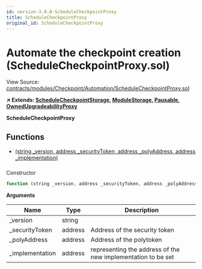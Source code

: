 ```yaml
---
id: version-3.0.0-ScheduleCheckpointProxy
title: ScheduleCheckpointProxy
original_id: ScheduleCheckpointProxy
---
```


# Automate the checkpoint creation (ScheduleCheckpointProxy.sol)

View Source: [contracts/modules/Checkpoint/Automation/ScheduleCheckpointProxy.sol](../../contracts/modules/Checkpoint/Automation/ScheduleCheckpointProxy.sol)

**↗ Extends: [ScheduleCheckpointStorage](ScheduleCheckpointStorage.md), [ModuleStorage](ModuleStorage.md), [Pausable](Pausable.md), [OwnedUpgradeabilityProxy](OwnedUpgradeabilityProxy.md)**

**ScheduleCheckpointProxy**

## Functions

- [(string _version, address _securityToken, address _polyAddress, address _implementation)](#)

### 

Constructor

```js
function (string _version, address _securityToken, address _polyAddress, address _implementation) public nonpayable ModuleStorage 
```

**Arguments**

| Name        | Type           | Description  |
| ------------- |------------- | -----|
| _version | string |  | 
| _securityToken | address | Address of the security token | 
| _polyAddress | address | Address of the polytoken | 
| _implementation | address | representing the address of the new implementation to be set | 

